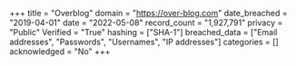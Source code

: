 +++
title = "Overblog"
domain = "https://over-blog.com"
date_breached = "2019-04-01"
date = "2022-05-08"
record_count = "1,927,791"
privacy = "Public"
Verified = "True"
hashing = ["SHA-1"]
breached_data = ["Email addresses", "Passwords", "Usernames", "IP addresses"]
categories = []
acknowledged = "No"
+++